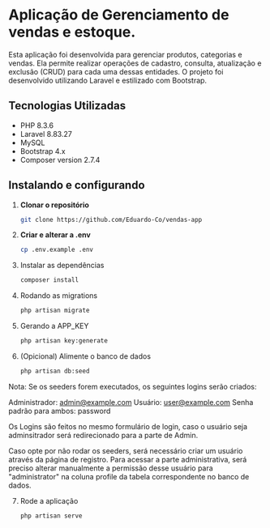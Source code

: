 
# Aplicação de Gerenciamento de vendas e estoque.

Esta aplicação foi desenvolvida para gerenciar produtos, categorias e vendas. Ela permite realizar operações de cadastro, consulta, atualização e exclusão (CRUD) para cada uma dessas entidades. O projeto foi desenvolvido utilizando Laravel e estilizado com Bootstrap.

## Tecnologias Utilizadas

- PHP 8.3.6
- Laravel 8.83.27
- MySQL
- Bootstrap 4.x
- Composer version 2.7.4

## Instalando e configurando

1. **Clonar o repositório**

   ```sh
   git clone https://github.com/Eduardo-Co/vendas-app
2. **Criar e alterar a .env**
   ```sh
   cp .env.example .env
3. Instalar as dependências
   ```sh
   composer install
4. Rodando as migrations
   ```sh
   php artisan migrate
5. Gerando a APP_KEY
   ```sh
   php artisan key:generate
6. (Opicional) Alimente o banco de dados
    ```sh
    php artisan db:seed

Nota: Se os seeders forem executados, os seguintes logins serão criados:

Administrador: admin@example.com
Usuário: user@example.com
Senha padrão para ambos: password

Os Logins são feitos no mesmo formulário de login, caso o usuário seja adminsitrador será redirecionado para a parte de Admin. 

Caso opte por não rodar os seeders, será necessário criar um usuário através da página de registro. Para acessar a parte administrativa, será preciso 
alterar manualmente a permissão desse usuário para "administrator" na coluna profile da tabela correspondente no banco de dados.

7. Rode a aplicação
   ```sh
   php artisan serve
   
   
